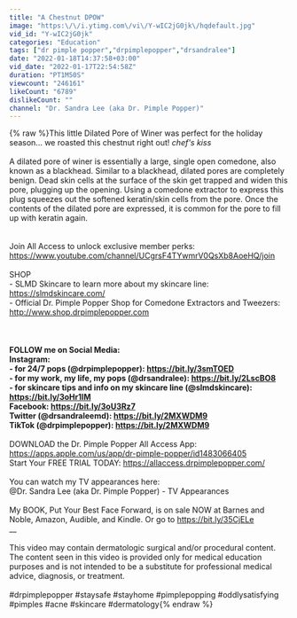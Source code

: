 ```yaml
---
title: "A Chestnut DPOW"
image: "https:\/\/i.ytimg.com\/vi\/Y-wIC2jG0jk\/hqdefault.jpg"
vid_id: "Y-wIC2jG0jk"
categories: "Education"
tags: ["dr pimple popper","drpimplepopper","drsandralee"]
date: "2022-01-18T14:37:58+03:00"
vid_date: "2022-01-17T22:54:58Z"
duration: "PT1M50S"
viewcount: "246161"
likeCount: "6789"
dislikeCount: ""
channel: "Dr. Sandra Lee (aka Dr. Pimple Popper)"
---
```

{% raw %}This little Dilated Pore of Winer was perfect for the holiday season... we roasted this chestnut right out! *chef's kiss* <br /><br />A dilated pore of winer is essentially a large, single open comedone, also known as a blackhead. Similar to a blackhead, dilated pores are completely benign. Dead skin cells at the surface of the skin get trapped and widen this pore, plugging up the opening. Using a comedone extractor to express this plug squeezes out the softened keratin/skin cells from the pore. Once the contents of the dilated pore are expressed, it is common for the pore to fill up with keratin again.<br /><br /><br />Join All Access to unlock exclusive member perks:<br /><a rel="nofollow" target="blank" href="https://www.youtube.com/channel/UCgrsF4TYwmrV0QsXb8AoeHQ/join">https://www.youtube.com/channel/UCgrsF4TYwmrV0QsXb8AoeHQ/join</a><br /><br />SHOP<br />- SLMD Skincare to learn more about my skincare line: <a rel="nofollow" target="blank" href="https://slmdskincare.com/">https://slmdskincare.com/</a> <br />- Official Dr. Pimple Popper Shop for Comedone Extractors and Tweezers: <br /><a rel="nofollow" target="blank" href="http://www.shop.drpimplepopper.com">http://www.shop.drpimplepopper.com</a> <br /><br />__<br /><br />FOLLOW me on Social Media: <br />Instagram: <br />- for 24/7 pops (@drpimplepopper): <a rel="nofollow" target="blank" href="https://bit.ly/3smTOED">https://bit.ly/3smTOED</a> <br />- for my work, my life, my pops (@drsandralee): <a rel="nofollow" target="blank" href="https://bit.ly/2LscBO8">https://bit.ly/2LscBO8</a> <br />- for skincare tips and info on my skincare line (@slmdskincare): <a rel="nofollow" target="blank" href="https://bit.ly/3oHr1IM">https://bit.ly/3oHr1IM</a> <br />Facebook: <a rel="nofollow" target="blank" href="https://bit.ly/3oU3Rz7">https://bit.ly/3oU3Rz7</a> <br />Twitter (@drsandraleemd): <a rel="nofollow" target="blank" href="https://bit.ly/2MXWDM9">https://bit.ly/2MXWDM9</a> <br />TikTok (@drpimplepopper): <a rel="nofollow" target="blank" href="https://bit.ly/2MXWDM9">https://bit.ly/2MXWDM9</a> <br />__<br />DOWNLOAD the Dr. Pimple Popper All Access App:  <a rel="nofollow" target="blank" href="https://apps.apple.com/us/app/dr-pimple-popper/id1483066405">https://apps.apple.com/us/app/dr-pimple-popper/id1483066405</a> <br />Start Your FREE TRIAL TODAY: <a rel="nofollow" target="blank" href="https://allaccess.drpimplepopper.com/">https://allaccess.drpimplepopper.com/</a> <br /><br />You can watch my TV appearances here: <br />@Dr. Sandra Lee (aka Dr. Pimple Popper) - TV Appearances <br /><br />My BOOK, Put Your Best Face Forward, is on sale NOW at Barnes and Noble, Amazon, Audible, and Kindle. Or go to <a rel="nofollow" target="blank" href="https://bit.ly/35CjELe">https://bit.ly/35CjELe</a>  <br />__<br /><br />This video may contain dermatologic surgical and/or procedural content. The content seen in this video is provided only for medical education purposes and is not intended to be a substitute for professional medical advice, diagnosis, or treatment.<br /><br />#drpimplepopper #staysafe #stayhome #pimplepopping #oddlysatisfying #pimples #acne #skincare #dermatology{% endraw %}
